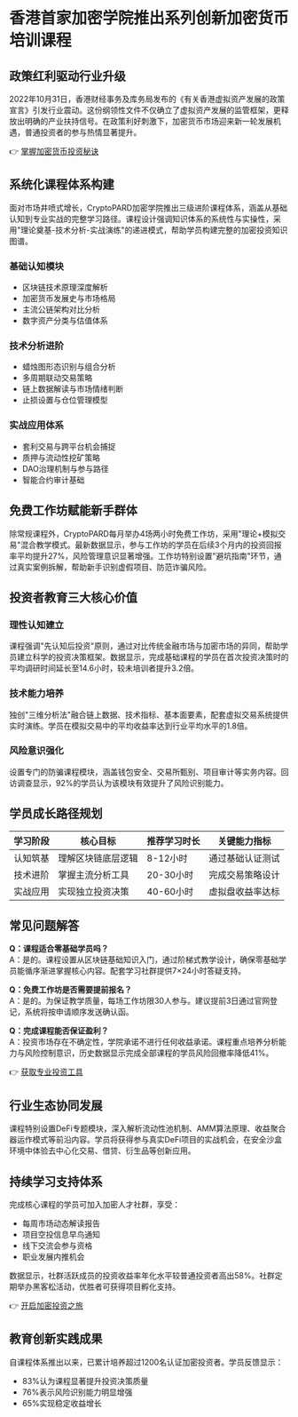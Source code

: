 # 香港首家加密学院推出系列创新加密货币培训课程

## 政策红利驱动行业升级

2022年10月31日，香港财经事务及库务局发布的《有关香港虚拟资产发展的政策宣言》引发行业震动。这份纲领性文件不仅确立了虚拟资产发展的监管框架，更释放出明确的产业扶持信号。在政策利好刺激下，加密货币市场迎来新一轮发展机遇，普通投资者的参与热情显著提升。

👉 [掌握加密货币投资秘诀](https://bit.ly/okx_welcome)

## 系统化课程体系构建

面对市场井喷式增长，CryptoPARD加密学院推出三级进阶课程体系，涵盖从基础认知到专业实战的完整学习路径。课程设计强调知识体系的系统性与实操性，采用"理论奠基-技术分析-实战演练"的递进模式，帮助学员构建完整的加密投资知识图谱。

### 基础认知模块
- 区块链技术原理深度解析
- 加密货币发展史与市场格局
- 主流公链架构对比分析
- 数字资产分类与估值体系

### 技术分析进阶
- 蜡烛图形态识别与组合分析
- 多周期联动交易策略
- 链上数据解读与市场情绪判断
- 止损设置与仓位管理模型

### 实战应用体系
- 套利交易与跨平台机会捕捉
- 质押与流动性挖矿策略
- DAO治理机制与参与路径
- 智能合约审计基础

## 免费工作坊赋能新手群体

除常规课程外，CryptoPARD每月举办4场两小时免费工作坊，采用"理论+模拟交易"混合教学模式。最新数据显示，参与工作坊的学员在后续3个月内的投资回报率平均提升27%，风险管理意识显著增强。工作坊特别设置"避坑指南"环节，通过真实案例拆解，帮助新手识别虚假项目、防范诈骗风险。

## 投资者教育三大核心价值

### 理性认知建立
课程强调"先认知后投资"原则，通过对比传统金融市场与加密市场的异同，帮助学员建立科学的投资决策框架。数据显示，完成基础课程的学员在首次投资决策时的平均调研时间延长至14.6小时，较未培训者提升3.2倍。

### 技术能力培养
独创"三维分析法"融合链上数据、技术指标、基本面要素，配套虚拟交易系统提供实时演练。学员在模拟交易中的平均收益率达到行业平均水平的1.8倍。

### 风险意识强化
设置专门的防骗课程模块，涵盖钱包安全、交易所甄别、项目审计等实务内容。回访调查显示，92%的学员认为该模块有效提升了风险识别能力。

## 学员成长路径规划

| 学习阶段 | 核心目标 | 推荐学习时长 | 关键能力指标 |
|---------|----------|--------------|--------------|
| 认知筑基 | 理解区块链底层逻辑 | 8-12小时 | 通过基础认证测试 |
| 技术进阶 | 掌握主流分析工具 | 20-30小时 | 完成交易策略设计 |
| 实战应用 | 实现独立投资决策 | 40-60小时 | 虚拟盘收益率达标 |

## 常见问题解答

**Q：课程适合零基础学员吗？**  
A：是的。课程设置从区块链基础知识入门，通过阶梯式教学设计，确保零基础学员能循序渐进掌握核心内容。配套学习社群提供7×24小时答疑支持。

**Q：免费工作坊是否需要提前报名？**  
A：是的。为保证教学质量，每场工作坊限30人参与。建议提前3日通过官网登记，系统将按申请顺序发送确认函。

**Q：完成课程能否保证盈利？**  
A：投资市场存在不确定性，学院承诺不进行任何收益承诺。课程重点培养分析能力与风险控制意识，历史数据显示完成全部课程的学员风险回撤率降低41%。

👉 [获取专业投资工具](https://bit.ly/okx_welcome)

## 行业生态协同发展

课程特别设置DeFi专题模块，深入解析流动性池机制、AMM算法原理、收益聚合器运作模式等前沿内容。学员将获得参与真实DeFi项目的实战机会，在安全沙盒环境中体验去中心化交易、借贷、衍生品等创新应用。

## 持续学习支持体系

完成核心课程的学员可加入加密人才社群，享受：
- 每周市场动态解读报告
- 项目空投信息早鸟通知
- 线下交流会参与资格
- 职业发展内推机会

数据显示，社群活跃成员的投资收益率年化水平较普通投资者高出58%。社群定期举办黑客松活动，优胜者可获得项目孵化支持。

👉 [开启加密投资之旅](https://bit.ly/okx_welcome)

## 教育创新实践成果

自课程体系推出以来，已累计培养超过1200名认证加密投资者。学员反馈显示：
- 83%认为课程显著提升投资决策质量
- 76%表示风险识别能力明显增强
- 65%实现稳定收益增长
